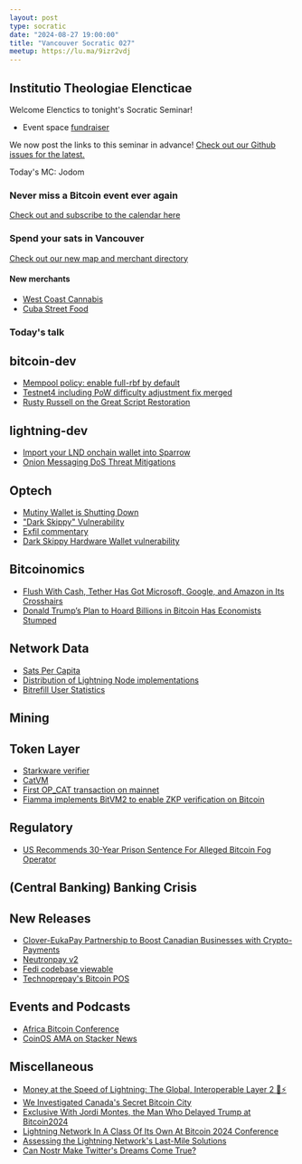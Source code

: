 ```yaml
---
layout: post
type: socratic
date: "2024-08-27 19:00:00"
title: "Vancouver Socratic 027"
meetup: https://lu.ma/9izr2vdj
---
```


## Institutio Theologiae Elencticae

Welcome Elenctics to tonight's Socratic Seminar!

- Event space [fundraiser](https://we.encrypt.cash/apps/otEpyEVEpNzPC1oGfxkQZoryBCA/crowdfund)

We now post the links to this seminar in advance! [Check out our Github issues for the latest.](https://github.com/VancouverBitdevs/VancouverBitdevs.github.io/issues)

Today's MC: Jodom

### Never miss a Bitcoin event ever again

[Check out and subscribe to the calendar here](/calendar)



### Spend your sats in Vancouver

[Check out our new map and merchant directory](/map)

#### New merchants

- [West Coast Cannabis](https://wccannabis.co/)
- [Cuba Street Food](https://cubastreetfood.ca)

<!-- ### Today's talk -->

### Today's talk



## bitcoin-dev

- [Mempool policy: enable full-rbf by default](https://github.com/bitcoin/bitcoin/pull/30493)
- [Testnet4 including PoW difficulty adjustment fix merged](https://github.com/bitcoin/bitcoin/pull/29775#issuecomment-2276135560)
- [Rusty Russell on the Great Script Restoration](https://brink.dev/blog/2024/08/22/eng-call-great-script-restoration/)

## lightning-dev

- [Import your LND onchain wallet into Sparrow](https://danielabrozzoni.com/p/import-your-lnd-onchain-wallet-into-sparrow/)
- [Onion Messaging DoS Threat Mitigations](https://delvingbitcoin.org/t/onion-messaging-dos-threat-mitigations/1058/2)

## Optech

- [Mutiny Wallet is Shutting Down](https://blog.mutinywallet.com/mutiny-wallet-is-shutting-down/)
- ["Dark Skippy" Vulnerability](https://nunchuk.io/blog/dark-skippy)
- [Exfil commentary](https://x.com/hugomofn/status/1820811770874806339)
- [Dark Skippy Hardware Wallet vulnerability](https://darkskippy.com/)

## Bitcoinomics

- [Flush With Cash, Tether Has Got Microsoft, Google, and Amazon in Its Crosshairs](https://www.wired.com/story/tether-ceo-paolo-ardoino-crypto-ai-interview/)
- [Donald Trump’s Plan to Hoard Billions in Bitcoin Has Economists Stumped](https://www.wired.com/story/donald-trumps-plan-to-hoard-billions-in-bitcoin-has-economists-stumped/)

## Network Data

- [Sats Per Capita](https://satsperperson.com/)
- [Distribution of Lightning Node implementations](https://pins.grafana.net/public-dashboards/478199ff803c44138feb1439908e891f)
- [Bitrefill User Statistics](https://x.com/mattahlborg/status/1828436316930912364)

## Mining



## Token Layer

- [Starkware verifier](https://x.com/StarkWareLtd/status/1813619696538939455)
- [CatVM](https://catvm.org/catvm.pdf)
- [First OP_CAT transaction on mainnet](https://stacker.news/items/643429)
- [Fiamma implements BitVM2 to enable ZKP verification on Bitcoin](https://x.com/Fiamma_Chain/status/1822981481725387014)

## Regulatory

- [US Recommends 30-Year Prison Sentence For Alleged Bitcoin Fog Operator](https://www.therage.co/bitcoin-fog-sentencing/)

## (Central Banking) Banking Crisis



## New Releases

- [Clover-EukaPay Partnership to Boost Canadian Businesses with Crypto-Payments](https://eukapay.com/blog/Clover-EukaPay%20Partnership%20to%20Boost%20Canadian%20Businesses%20with%20Crypto-Payments)
- [Neutronpay v2](https://x.com/NeutronpayApp/status/1818304535154352628)
- [Fedi codebase viewable](https://github.com/fedixyz/fedi)
- [Technoprepay's Bitcoin POS](https://www.youtube.com/watch?v=QE0Sio517_U)

## Events and Podcasts

- [Africa Bitcoin Conference](https://afrobitcoin.org/)
- [CoinOS AMA on Stacker News](https://stacker.news/items/6607760)

## Miscellaneous

- [Money at the Speed of Lightning: The Global, Interoperable Layer 2 💸⚡](https://lightninglabs.substack.com/p/money-at-the-speed-of-lightning-the)
- [We Investigated Canada's Secret Bitcoin City](https://www.youtube.com/watch?v=SS8-qjP-yAo)
- [Exclusive With Jordi Montes, the Man Who Delayed Trump at Bitcoin2024](https://thedefiant.io/news/people/exclusive-with-jordi-montes-the-man-who-delayed-trump-at-bitcoin2024)
- [Lightning Network In A Class Of Its Own At Bitcoin 2024 Conference](https://bitcoinmagazine.com/technical/lightning-network-in-a-class-of-its-own-at-bitcoin-2024-conference)
- [Assessing the Lightning Network's Last-Mile Solutions](https://bitcoinmagazine.com/technical/assessing-the-lightning-networks-last-mile-solutions)
- [Can Nostr Make Twitter's Dreams Come True?](https://reason.com/2024/08/13/can-nostr-make-twitters-dreams-come-true/)
